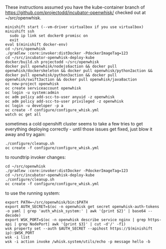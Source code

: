 These instructions assumed you have the kube-container branch of
https://github.com/projectodd/incubator-openwhisk/ checked out at
~/src/openwhisk.


```
minishift start (--vm-driver virtualbox if you use virtualbox)
minishift ssh
  sudo ip link set docker0 promisc on
  exit
eval $(minishift docker-env)
cd ~/src/openwhisk
./gradlew :core:invoker:distDocker -PdockerImageTag=123
cd ~/src/incubator-openwhisk-deploy-kube
docker/build.sh projectodd ~/src/openwhisk
docker pull openwhisk/nodejs6action && docker pull openwhisk/dockerskeleton && docker pull openwhisk/python2action && docker pull openwhisk/python3action && docker pull openwhisk/swift3action && docker pull openwhisk/java8action
oc new-project openwhisk
oc create serviceaccount openwhisk
oc login -u system:admin
oc adm policy add-scc-to-user anyuid -z openwhisk
oc adm policy add-scc-to-user privileged -z openwhisk
oc login -u developer -p a
oc create -f configure/configure_whisk.yml
watch oc get all
```



sometimes a cold openshift cluster seems to take a few tries to get
everything deploying correctly - until those issues get fixed, just
blow it away and try again:

```
./configure/cleanup.sh
oc create -f configure/configure_whisk.yml
```

to roundtrip invoker changes:

```
cd ~/src/openwhisk
./gradlew :core:invoker:distDocker -PdockerImageTag=123
cd ~/src/incubator-openwhisk-deploy-kube
./configure/cleanup.sh 
oc create -f configure/configure_whisk.yml
```



to use the running system:

```
export PATH=~/src/openwhisk/bin:$PATH
export AUTH_SECRET=$(oc -n openwhisk get secret openwhisk-auth-tokens -o yaml | grep 'auth_whisk_system:' | awk '{print $2}' | base64 --decode)
export WSK_PORT=$(oc -n openwhisk describe service nginx | grep https-api | grep NodePort| awk '{print $3}' | cut -d'/' -f1)
wsk property set --auth $AUTH_SECRET --apihost https://$(minishift ip):$WSK_PORT
wsk -i list
wsk -i action invoke /whisk.system/utils/echo -p message hello -b
```
